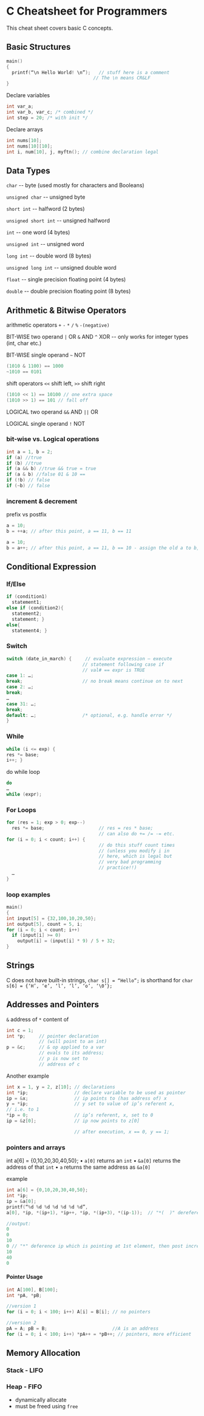 # C Cheatsheet for Programmers

This cheat sheet covers basic C concepts.

## Basic Structures
```C
main()
{
  printf(“\n Hello World! \n”);   // stuff here is a comment
                                // The \n means CR&LF
}
```
Declare variables
```C
int var_a;
int var_b, var_c; /* combined */
int step = 20; /* with init */
```
Declare arrays
```C
int nums[10];
int nums[10][10];
int i, num[10], j, myftn(); // combine declaration legal
```
## Data Types
`char` -- byte (used mostly for characters and Booleans)

`unsigned char` -- unsigned byte

`short int` -- halfword (2 bytes)

`unsigned short int` -- unsigned halfword

`int` -- one word (4 bytes)

`unsigned int` -- unsigned word

`long int` -- double word (8 bytes)

`unsigned long int` -- unsigned double word

`float` -- single precision floating point (4 bytes)

`double` -- double precision floating point (8 bytes)

## Arithmetic & Bitwise Operators
arithmetic operators `+` `-` `*` `/` `%` `-(negative)`

BIT-WISE two operand `|` OR `&` AND `^` XOR -- only works for integer types (int, char etc.)

BIT-WISE single operand `~` NOT
```C
(1010 & 1100) == 1000
~1010 == 0101
```

shift operators `<<` shift left, `>>` shift right
```C
(1010 << 1) == 10100 // one extra space
(1010 >> 1) == 101 // fall off
```

LOGICAL two operand `&&` AND `||` OR

LOGICAL single operand `!` NOT

### bit-wise vs. Logical operations
```C
int a = 1, b = 2;
if (a) //true
if (b) //true
if (a && b) //true && true = true
if (a & b) //false 01 & 10 ==
if (!b) // false
if (~b) // false
```
### increment & decrement
prefix vs postfix
```C
a = 10;
b = ++a; // after this point, a == 11, b == 11

a = 10;
b = a++; // after this point, a == 11, b == 10 - assign the old a to b, then increment
```

## Conditional Expression
### If/Else
```C
if (condition1)
  statement1;
else if (condition2){
  statement2;
  statement; }
else{
  statement4; }
```
### Switch
```C
switch (date_in_march) {     // evaluate expression – execute
                            // statement following case if
                            // val# == expr is TRUE
case 1: …;
break;                      // no break means continue on to next
case 2: …;
break;
…
case 31: …;
break;
default: …;                 /* optional, e.g. handle error */
}
```
### While
```C
while (i <= exp) {
res *= base;
i++; }
```
do while loop
```C
do
…
while (expr);
```

### For Loops
```C
for (res = 1; exp > 0; exp--)
  res *= base;                    // res = res * base;
                                  // can also do += /= -= etc.
for (i = 0; i < count; i++) {
                                  // do this stuff count times
                                  // (unless you modify i in
                                  // here, which is legal but
                                  // very bad programming
                                  // practice!!)
  …
}
```

### loop examples
```C
main()
{
int input[5] = {32,100,10,20,50};
int output[5], count = 5, i;
for (i = 0; i < count; i++)
  if (input[i] >= 0)
    output[i] = (input[i] * 9) / 5 + 32;
}
```

## Strings
C does not have built-in strings, `char s[] = “Hello”;` is shorthand for `char s[6] = {‘H’, ‘e’, ‘l’, ‘l’, ‘o’, ‘\0’};`

## Addresses and Pointers
`&` address of
`*` content of
```C
int c = 1;
int *p;     // pointer declaration
            // (will point to an int)
p = &c;     // & op applied to a var
            // evals to its address;
            // p is now set to
            // address of c
```
Another example
```C
int x = 1, y = 2, z[10]; // declarations
int *ip;                 // declare variable to be used as pointer
ip = &x;                 // ip points to (has address of) x
y = *ip;                 // y set to value of ip’s referent x,
// i.e. to 1
*ip = 0;                 // ip’s referent, x, set to 0
ip = &z[0];              // ip now points to z[0]

                         // after execution, x == 0, y == 1;
```
### pointers and arrays
int a[6] = {0,10,20,30,40,50};
• `a[0]` returns an `int`
• `&a[0]` returns the address of that `int`
• `a` returns the same address as `&a[0]`

example
```C
int a[6] = {0,10,20,30,40,50};
int *ip;
ip = &a[0];
printf(“%d %d %d %d %d %d %d”,
a[0], *ip, *(ip+1), *ip++, *ip, *(ip+3), *(ip-1));  // "*(  )" dereference, get the content 

//output:
0
0
10
0 // "*" deference ip which is pointing at 1st element, then post increment ip, then ip points to 10
10
40
0
```
#### Pointer Usage
```C
int A[100], B[100];
int *pA, *pB;

//version 1
for (i = 0; i < 100; i++) A[i] = B[i]; // no pointers

//version 2
pA = A; pB = B;                        //A is an address
for (i = 0; i < 100; i++) *pA++ = *pB++; // pointers, more efficient
```

## Memory Allocation
### Stack - LIFO

### Heap - FIFO
- dynamically allocate
- must be freed using `free`
